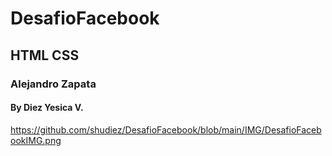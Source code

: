 # DesafioFacebook
## HTML CSS
### Alejandro Zapata
#### By Diez Yesica V.

https://github.com/shudiez/DesafioFacebook/blob/main/IMG/DesafioFacebookIMG.png
